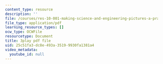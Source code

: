 ```yaml
---
content_type: resource
description: ''
file: /courses/res-10-001-making-science-and-engineering-pictures-a-practical-guide-to-presenting-your-work-spring-2016/25c51fa3dc8e493a35199930fa1381a4_ffOGEN5WZu4.pdf
file_type: application/pdf
learning_resource_types: []
ocw_type: OCWFile
resourcetype: Document
title: 3play pdf file
uid: 25c51fa3-dc8e-493a-3519-9930fa1381a4
video_metadata:
  youtube_id: null
---
```


